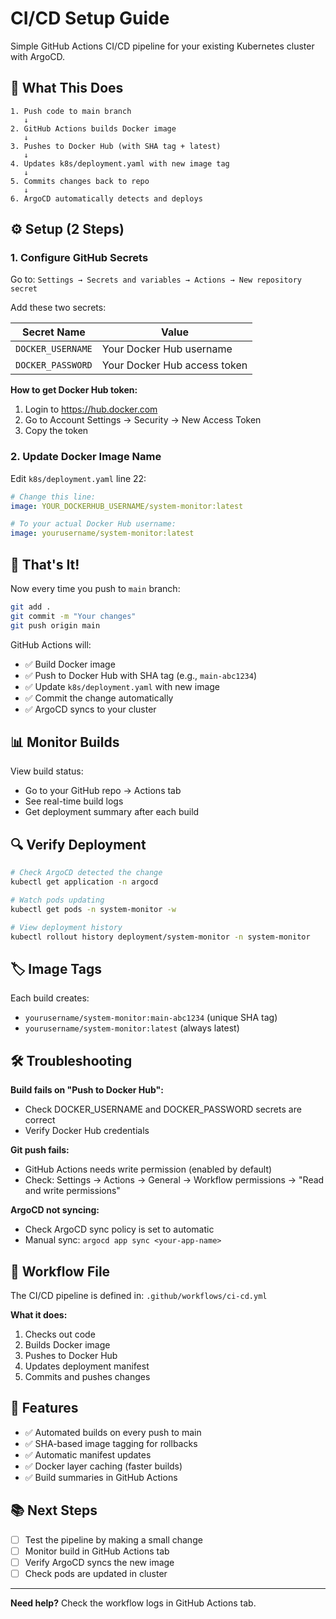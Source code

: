 # CI/CD Setup Guide

Simple GitHub Actions CI/CD pipeline for your existing Kubernetes cluster with ArgoCD.

## 🎯 What This Does

```
1. Push code to main branch
   ↓
2. GitHub Actions builds Docker image
   ↓
3. Pushes to Docker Hub (with SHA tag + latest)
   ↓
4. Updates k8s/deployment.yaml with new image tag
   ↓
5. Commits changes back to repo
   ↓
6. ArgoCD automatically detects and deploys
```

## ⚙️ Setup (2 Steps)

### 1. Configure GitHub Secrets

Go to: `Settings → Secrets and variables → Actions → New repository secret`

Add these two secrets:

| Secret Name | Value |
|------------|-------|
| `DOCKER_USERNAME` | Your Docker Hub username |
| `DOCKER_PASSWORD` | Your Docker Hub access token |

**How to get Docker Hub token:**
1. Login to https://hub.docker.com
2. Go to Account Settings → Security → New Access Token
3. Copy the token

### 2. Update Docker Image Name

Edit `k8s/deployment.yaml` line 22:

```yaml
# Change this line:
image: YOUR_DOCKERHUB_USERNAME/system-monitor:latest

# To your actual Docker Hub username:
image: yourusername/system-monitor:latest
```

## 🚀 That's It!

Now every time you push to `main` branch:

```bash
git add .
git commit -m "Your changes"
git push origin main
```

GitHub Actions will:
- ✅ Build Docker image
- ✅ Push to Docker Hub with SHA tag (e.g., `main-abc1234`)
- ✅ Update `k8s/deployment.yaml` with new image
- ✅ Commit the change automatically
- ✅ ArgoCD syncs to your cluster

## 📊 Monitor Builds

View build status:
- Go to your GitHub repo → Actions tab
- See real-time build logs
- Get deployment summary after each build

## 🔍 Verify Deployment

```bash
# Check ArgoCD detected the change
kubectl get application -n argocd

# Watch pods updating
kubectl get pods -n system-monitor -w

# View deployment history
kubectl rollout history deployment/system-monitor -n system-monitor
```

## 🏷️ Image Tags

Each build creates:
- `yourusername/system-monitor:main-abc1234` (unique SHA tag)
- `yourusername/system-monitor:latest` (always latest)

## 🛠️ Troubleshooting

**Build fails on "Push to Docker Hub":**
- Check DOCKER_USERNAME and DOCKER_PASSWORD secrets are correct
- Verify Docker Hub credentials

**Git push fails:**
- GitHub Actions needs write permission (enabled by default)
- Check: Settings → Actions → General → Workflow permissions → "Read and write permissions"

**ArgoCD not syncing:**
- Check ArgoCD sync policy is set to automatic
- Manual sync: `argocd app sync <your-app-name>`

## 📝 Workflow File

The CI/CD pipeline is defined in: `.github/workflows/ci-cd.yml`

**What it does:**
1. Checks out code
2. Builds Docker image
3. Pushes to Docker Hub
4. Updates deployment manifest
5. Commits and pushes changes

## 🎁 Features

- ✅ Automated builds on every push to main
- ✅ SHA-based image tagging for rollbacks
- ✅ Automatic manifest updates
- ✅ Docker layer caching (faster builds)
- ✅ Build summaries in GitHub Actions

## 📚 Next Steps

- [ ] Test the pipeline by making a small change
- [ ] Monitor build in GitHub Actions tab
- [ ] Verify ArgoCD syncs the new image
- [ ] Check pods are updated in cluster

---

**Need help?** Check the workflow logs in GitHub Actions tab.
